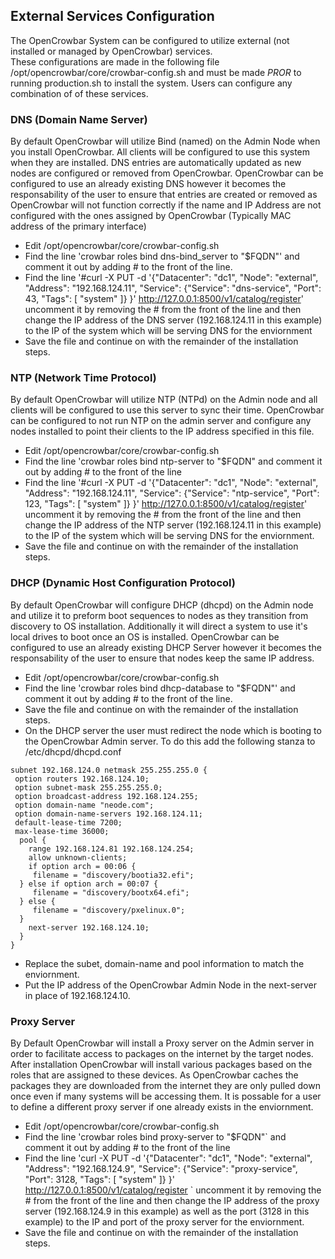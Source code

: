 ## External Services Configuration

The OpenCrowbar System can be configured to utilize external (not installed or managed by OpenCrowbar) services.  
These configurations are made in the following file /opt/opencrowbar/core/crowbar-config.sh and must be made *PROR* to 
running production.sh to install the system.  Users can configure any combination of of these services.

### DNS (Domain Name Server)

By default OpenCrowbar will utilize Bind (named) on the Admin Node when you install OpenCrowbar.  All clients will be 
configured to use this system when they are installed.  DNS entries are automatically updated as new nodes are configured
or removed from OpenCrowbar.  OpenCrowbar can be configured to use an already existing DNS however it becomes the 
responsability of the user to ensure that entries are created or removed as OpenCrowbar will not function correctly if 
the name and IP Address are not configured with the ones assigned by OpenCrowbar (Typically MAC address of the primary interface)

*  Edit /opt/opencrowbar/core/crowbar-config.sh
*  Find the line 'crowbar roles bind dns-bind_server to "$FQDN"' and comment it out by adding # to the front of the line.
*  Find the line '#curl -X PUT -d '{"Datacenter": "dc1", "Node": "external", "Address": "192.168.124.11", "Service": {"Service": "dns-service", "Port": 43, "Tags": [ "system" ]} }' http://127.0.0.1:8500/v1/catalog/register' uncomment it by removing the # from the front of the line and then change the IP address of the DNS server (192.168.124.11 in this example) to the IP of the system which will be serving DNS for the enviornment
*  Save the file and continue on with the remainder of the installation steps.

###  NTP (Network Time Protocol)

By default OpenCrowbar will utilize NTP (NTPd) on the Admin node and all clients will be configured to use this server to sync their time.  OpenCrowbar can be configured to not run NTP on the admin server and configure any nodes installed to point their clients to the IP address specified in this file.

*  Edit /opt/opencrowbar/core/crowbar-config.sh
*  Find the line 'crowbar roles bind ntp-server to "$FQDN" and comment it out by adding # to the front of the line
*   Find the line '#curl -X PUT -d '{"Datacenter": "dc1", "Node": "external", "Address": "192.168.124.11", "Service": {"Service": "ntp-service", "Port": 123, "Tags": [ "system" ]} }'       http://127.0.0.1:8500/v1/catalog/register' uncomment it by removing the # from the front of the line and then change the IP address of the NTP server (192.168.124.11 in this example) to the IP of the system which will be serving DNS for the enviornment.
*  Save the file and continue on with the remainder of the installation steps.

###  DHCP (Dynamic Host Configuration Protocol)

By default OpenCrowbar will configure DHCP (dhcpd) on the Admin node and utilize it to preform boot sequences to nodes as they transition from discovery to OS installation.  Additionally it will direct a system to use it's local drives to boot once an OS is installed.  OpenCrowbar can be configured to use an already existing DHCP Server however it becomes the responsability of the user to ensure that nodes keep the same IP address.  

*  Edit /opt/opencrowbar/core/crowbar-config.sh
*  Find the line 'crowbar roles bind dhcp-database to "$FQDN"' and comment it out by adding # to the front of the line.
*  Save the file and continue on with the remainder of the installation steps.
*  On the DHCP server the user must redirect the node which is booting to the OpenCrowbar Admin server.  To do this add the following stanza to /etc/dhcpd/dhcpd.conf

```
subnet 192.168.124.0 netmask 255.255.255.0 {
 option routers 192.168.124.10;
 option subnet-mask 255.255.255.0;
 option broadcast-address 192.168.124.255;
 option domain-name "neode.com";
 option domain-name-servers 192.168.124.11;
 default-lease-time 7200;
 max-lease-time 36000;
  pool {
    range 192.168.124.81 192.168.124.254;
    allow unknown-clients;
    if option arch = 00:06 {
     filename = "discovery/bootia32.efi";
  } else if option arch = 00:07 {
     filename = "discovery/bootx64.efi";
  } else {
     filename = "discovery/pxelinux.0";
  }
    next-server 192.168.124.10;
  }   
}
```

*  Replace the subet, domain-name and pool information to match the enviornment.
*  Put the IP address of the OpenCrowbar Admin Node in the next-server in place of 192.168.124.10.
  
### Proxy Server

By Default OpenCrowbar will install a Proxy server on the Admin server in order to facilitate access to packages on the internet by the target nodes.  After installation OpenCrowbar will install various packages based on the roles that are assigned to these devices.  As OpenCrowbar caches the packages they are downloaded from the internet they are only pulled down once even if many systems will be accessing them.  It is possable for a user to define a different proxy server if one already exists in the enviornment.

*  Edit /opt/opencrowbar/core/crowbar-config.sh
*  Find the line 'crowbar roles bind proxy-server to "$FQDN"` and comment it out by adding # to the front of the line
*   Find the line 'curl -X PUT -d '{"Datacenter": "dc1", "Node": "external", "Address": "192.168.124.9", "Service": {"Service": "proxy-service", "Port": 3128, "Tags": [ "system" ]} }' http://127.0.0.1:8500/v1/catalog/register
` uncomment it by removing the # from the front of the line and then change the IP address of the proxy server (192.168.124.9 in this example) as well as the port (3128 in this example) to the IP and port of the proxy server for the enviornment.
*  Save the file and continue on with the remainder of the installation steps.
